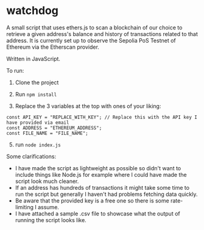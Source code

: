 # watchdog

A small script that uses ethers.js to scan a blockchain of our choice to retrieve a given address's balance and history of transactions related to that address.
It is currently set up to observe the Sepolia PoS Testnet of Ethereum via the Etherscan provider.

Written in JavaScript.

To run:

1. Clone the project
3. Run <code>npm install</code>
   
5. Replace the 3 variables at the top with ones of your liking:
```
const API_KEY = "REPLACE_WITH_KEY"; // Replace this with the API key I have provided via email
const ADDRESS = "ETHEREUM_ADDRESS";
const FILE_NAME = "FILE_NAME";
```

5. run <code>node index.js</code>

Some clarifications:
- I have made the script as lightweight as possible so didn't want to include things like Node.js for example where I could have made the script look much cleaner.
- If an address has hundreds of transactions it might take some time to run the script but generally I haven't had problems fetching data quickly.
- Be aware that the provided key is a free one so there is some rate-limiting I assume.
- I have attached a sample .csv file to showcase what the output of running the script looks like.
